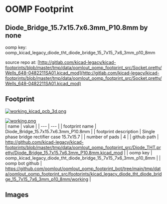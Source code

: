 # OOMP Footprint  
## Diode_Bridge_15.7x15.7x6.3mm_P10.8mm  by none  
  
oomp key: oomp_kicad_legacy_diode_tht_diode_bridge_15_7x15_7x6_3mm_p10_8mm  
  
source repo at: [http://gitlab.com/kicad-legacy/kicad-footprints/blob/master/tmp/data/oomlout_oomp_footprint_src/Socket.pretty/Wells_648-0482211SA01.kicad_mod](http://gitlab.com/kicad-legacy/kicad-footprints/blob/master/tmp/data/oomlout_oomp_footprint_src/Socket.pretty/Wells_648-0482211SA01.kicad_mod)  
## Footprint  
  
[![working_kicad_pcb_3d.png](working_kicad_pcb_3d_600.png)](working_kicad_pcb_3d.png)  
  
[![working.png](working_600.png)](working.png)  
| name | value | 
| --- | --- | 
| footprint name | Diode_Bridge_15.7x15.7x6.3mm_P10.8mm | 
| footprint description | Single phase bridge rectifier case 15.7x15.7 | 
| number of pads | 4 | 
| github path | http://github.com/kicad-legacy/kicad-footprints/blob/master/tmp/data/oomlout_oomp_footprint_src/Diode_THT.pretty/Diode_Bridge_15.7x15.7x6.3mm_P10.8mm.kicad_mod | 
| oomp key | oomp_kicad_legacy_diode_tht_diode_bridge_15_7x15_7x6_3mm_p10_8mm | 
| oomp bot github | https://github.com/oomlout/oomlout_oomp_footprint_bot/tree/main/tmp/data/oomlout_oomp_footprint_src/footprints/kicad_legacy_diode_tht_diode_bridge_15_7x15_7x6_3mm_p10_8mm/working | 
## Images  

